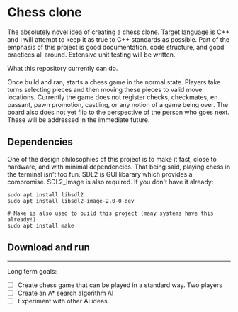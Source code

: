 # Chess clone

The absolutely novel idea of creating a chess clone. Target language is C++ and I will attempt to keep it as true to C++ standards as possible. Part of the emphasis of this project is good documentation, code structure, and good practices all around. Extensive unit testing will be written.

What this repository currently can do.

Once build and ran, starts a chess game in the normal state. Players take turns selecting pieces and then moving these pieces to valid move locations. Currently the game does not register checks, checkmates, en passant, pawn promotion, castling, or any notion of a game being over. The board also does not yet flip to the perspective of the person who goes next. These will be addressed in the immediate future.

## Dependencies
One of the design philosophies of this project is to make it fast, close to hardware, and with minimal dependencies. That being said, playing chess in the terminal isn't too fun. SDL2 is GUI libarary which provides a compromise. SDL2_Image is also required. If you don't have it already:
    
    sudo apt install libsdl2
    sudo apt install libsdl2-image-2.0-0-dev
    
    # Make is also used to build this project (many systems have this already!)
    sudo apt install make

## Download and run
---

Long term goals:

 - [ ] Create chess game that can be played in a standard way. Two players
 - [ ] Create an A* search algorithm AI
 - [ ] Experiment with other AI ideas  
